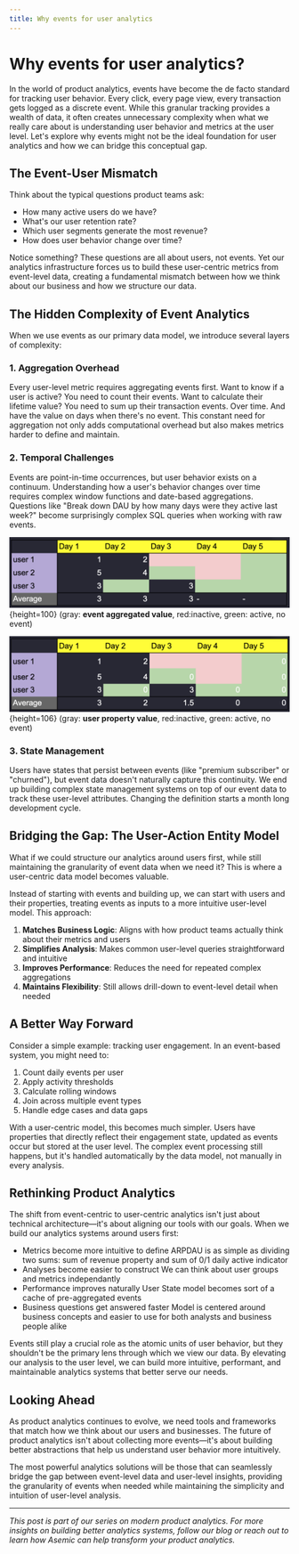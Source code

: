 ```yaml
---
title: Why events for user analytics
---
```


# Why events for user analytics?

In the world of product analytics, events have become the de facto standard for tracking user behavior. Every click, every page view, every transaction gets logged as a discrete event. While this granular tracking provides a wealth of data, it often creates unnecessary complexity when what we really care about is understanding user behavior and metrics at the user level. Let's explore why events might not be the ideal foundation for user analytics and how we can bridge this conceptual gap.

## The Event-User Mismatch

Think about the typical questions product teams ask:

-   How many active users do we have?
-   What's our user retention rate?
-   Which user segments generate the most revenue?
-   How does user behavior change over time?

Notice something? These questions are all about users, not events. Yet our analytics infrastructure forces us to build these user-centric metrics from event-level data, creating a fundamental mismatch between how we think about our business and how we structure our data.

## The Hidden Complexity of Event Analytics

When we use events as our primary data model, we introduce several layers of complexity:

### 1. Aggregation Overhead

Every user-level metric requires aggregating events first. Want to know if a user is active? You need to count their events. Want to calculate their lifetime value? You need to sum up their transaction events. Over time. And have the value on days when there's no event. This constant need for aggregation not only adds computational overhead but also makes metrics harder to define and maintain.

### 2. Temporal Challenges

Events are point-in-time occurrences, but user behavior exists on a continuum. Understanding how a user's behavior changes over time requires complex window functions and date-based aggregations. Questions like "Break down DAU by how many days were they active last week?" become surprisingly complex SQL queries when working with raw events.

![img](./public/img/event-only.png){height=100}
(gray: **event aggregated value**, red:inactive, green: active, no event)

![img](./public/img/user-property.png){height=106}
(gray: **user property value**, red:inactive, green: active, no event)

### 3. State Management

Users have states that persist between events (like "premium subscriber" or "churned"), but event data doesn't naturally capture this continuity. We end up building complex state management systems on top of our event data to track these user-level attributes. Changing the definition starts a month long development cycle.

## Bridging the Gap: The User-Action Entity Model

What if we could structure our analytics around users first, while still maintaining the granularity of event data when we need it? This is where a user-centric data model becomes valuable.

Instead of starting with events and building up, we can start with users and their properties, treating events as inputs to a more intuitive user-level model. This approach:

1. **Matches Business Logic**: Aligns with how product teams actually think about their metrics and users
2. **Simplifies Analysis**: Makes common user-level queries straightforward and intuitive
3. **Improves Performance**: Reduces the need for repeated complex aggregations
4. **Maintains Flexibility**: Still allows drill-down to event-level detail when needed

## A Better Way Forward

Consider a simple example: tracking user engagement. In an event-based system, you might need to:

1. Count daily events per user
2. Apply activity thresholds
3. Calculate rolling windows
4. Join across multiple event types
5. Handle edge cases and data gaps

With a user-centric model, this becomes much simpler. Users have properties that directly reflect their engagement state, updated as events occur but stored at the user level. The complex event processing still happens, but it's handled automatically by the data model, not manually in every analysis.

## Rethinking Product Analytics

The shift from event-centric to user-centric analytics isn't just about technical architecture—it's about aligning our tools with our goals. When we build our analytics systems around users first:

-   Metrics become more intuitive to define
    ARPDAU is as simple as dividing two sums: sum of revenue property and sum of 0/1 daily active indicator
-   Analyses become easier to construct
    We can think about user groups and metrics independantly
-   Performance improves naturally
    User State model becomes sort of a cache of pre-aggregated events
-   Business questions get answered faster
    Model is centered around business concepts and easier to use for both analysts and business people alike

Events still play a crucial role as the atomic units of user behavior, but they shouldn't be the primary lens through which we view our data. By elevating our analysis to the user level, we can build more intuitive, performant, and maintainable analytics systems that better serve our needs.

## Looking Ahead

As product analytics continues to evolve, we need tools and frameworks that match how we think about our users and businesses. The future of product analytics isn't about collecting more events—it's about building better abstractions that help us understand user behavior more intuitively.

The most powerful analytics solutions will be those that can seamlessly bridge the gap between event-level data and user-level insights, providing the granularity of events when needed while maintaining the simplicity and intuition of user-level analysis.

---

_This post is part of our series on modern product analytics. For more insights on building better analytics systems, follow our blog or reach out to learn how Asemic can help transform your product analytics._
